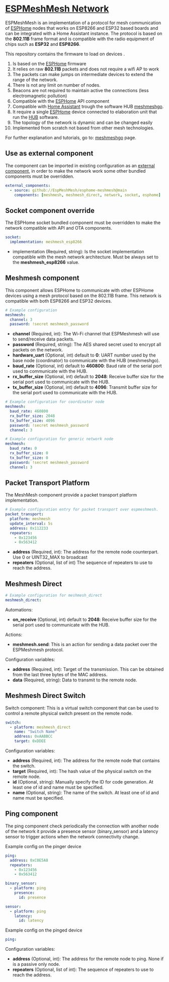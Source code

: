 # [ESPMeshMesh Network](https://github.com/EspMeshMesh/esphome-meshmesh)

ESPMeshMesh is an implementation of a protocol for mesh communication of [ESPHome](https://esphome.io/) nodes that works on ESP8266 and ESP32 based boards and can be integrated with a Home Assistant instance.  The protocol is based on the **802.11B** frame format and is compatible with the radio equipment of chips such as **ESP32** and **ESP8266**.

This repository contains the firmware to load on devices .

1. Is based on the  [ESPHome](https://esphome.io/) firmware
2. It relies on raw **802.11B** packets and does not require a wifi AP to  work 
3. The packets can make jumps on intermediate devices to extend the  range of the network. 
4. There is not any limit on number of nodes. 
5. Beacons are not required to maintain active the connections (less  electromagnetic pollution)
6. Compatible with the [ESPHome](https://esphome.io/) API component 
7. Compatible with [Home Assistant](https://www.home-assistant.io/)  trough the software HUB [meshmeshgo](https://github.com/EspMeshMesh/meshmeshgo). 
8. It require a single [ESPHome](https://esphome.io/) device connected to elaboration unit that run the [HUB](https://github.com/EspMeshMesh/meshmeshgo) software.
9. The topology of the network is dynamic and can be changed easily
10. Implemented from scratch not based from other mesh technologies.

For further explanation and tutorials, go to: [meshmeshgo](https://github.com/EspMeshMesh/meshmeshgo) page.

## Use as external component

The component can be imported in existing configuration as an [external component](https://esphome.io/components/external_components/), in order to make the network work some other bundled components must be overridden. 

```yaml
external_components:
  - source: github://EspMeshMesh/esphome-meshmesh@main
    components: [meshmesh, meshmesh_direct, network, socket, esphome]
```

## Socket component override

The ESPHome socket bundled component must be overridden to make the network compatible with API and OTA components.

```yaml
socket:
  implementation: meshmesh_esp8266
```

* implementation (Required, string): Is the socket implementation compatible with the mesh network architecture. Must be always set to the **meshmesh_esp8266** value.

## Meshmesh component

This component allows ESPHome to communicate with other ESPHome devices using a mesh protocol based on the 802.11B frame. This network is compatible with both ESP8266 and ESP32 devices.

```yaml
# Example configuration 
meshmesh:
  channel: 3
  password: !secret meshmesh_password
```

* **channel** (Required, int): The Wi-Fi channel that ESPMeshmesh will use to send/receive data packets. 
* **password** (Required, string): The AES shared secret used to encrypt all packets on the network.
* **hardware_uart** (Optional, int) default to **0**: UART number used by the base node (coordinator) to communicate with the HUB (meshmeshgo).
* **baud_rate** (Optional, int) default to **460800**: Baud rate of the serial port used to communicate with the HUB.
* **rx_buffer_size** (Optional, int) default to **2048**: Receive buffer size for the serial port used to communicate with the HUB.
* **tx_buffer_size** (Optional, int) default to **4096**: Transmit buffer size for the serial port used to communicate with the HUB.

```yaml
# Example configuration for coordinator node
meshmesh:
  baud_rate: 460800
  rx_buffer_size: 2048
  tx_buffer_size: 4096
  password: !secret meshmesh_password
  channel: 3
```

```yaml
# Example configuration for generic network node
meshmesh:
  baud_rate: 0
  rx_buffer_size: 0
  tx_buffer_size: 0
  password: !secret meshmesh_password
  channel: 3
```

## Packet Transport Platform

The MeshMesh component provide a packet transport platform implementation. 

```yaml
# Example configuration entry for packet transport over espmeshmesh.
packet_transport:
  platform: meshmesh
  update_interval: 5s
  address: 0x112233
  repeaters:
    - 0x123456
    - 0x563412

```

* **address** (Required, int): The address for the remote node counterpart. Use 0 or UINT32_MAX to broadcast 
* **repeaters** (Optional, list of int) The sequence of repeaters to use to reach the address.

## Meshmesh Direct

```yaml
# Example configuration for meshmesh_direct
meshmesh_direct:
```

Automations:

* **on_receive** (Optional, int) default to **2048**: Receive buffer size for the serial port used to communicate with the HUB.

Actions:

* **meshmesh.send**: This is an action for sending a data packet over the ESPMeshmesh protocol.

Configuration variables:

* **address** (Required, int): Target of the transmission. This can be obtained from the last three bytes of the MAC address.
* **data** (Required, string): Data to transmit to the remote node.

## Meshmesh Direct Switch

Switch component: This is a virtual switch component that can be used to control a remote physical switch present on the remote node.

```yaml
switch:
  - platform: meshmesh_direct
    name: "Switch Name"
    address: 0xAABBCC
    target: 0xDDEE
```

Configuration variables:

* **address** (Required, int): The address for the remote node that contains the switch.
* **target** (Required, int): The hash value of the physical switch on the remote node.
* **id** (Optional, string): Manually specify the ID for code generation. At least one of id and name must be specified.
* **name** (Optional, string): The name of the switch. At least one of id and name must be specified.


## Ping component

The ping component check periodically the connection with another node of the network it provide a presence sensor (binary_sensor) and a latency sensor to trigger actions when the network connectivity change.

Example config on the pinger device

```yaml
ping:
  address: 0xC0E5A8
  repeaters:
    - 0x123456
    - 0x563412

binary_sensor:
  - platform: ping
    presence:
      id: presence

sensor:
  - platform: ping
    latency:
      id: latency
```

Example config on the pinged device

```yaml
ping:
```

Configuration variables:

* **address** (Optional, int): The address for the remote node to ping. None if is a passive only node.
* **repeaters** (Optional, list of int): The sequence of repeaters to use to reach the address.
